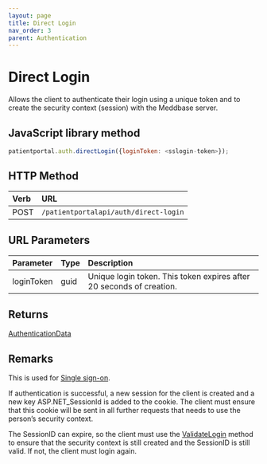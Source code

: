 ```yaml
---
layout: page
title: Direct Login
nav_order: 3
parent: Authentication
---
```


# Direct Login

Allows the client to authenticate their login using a unique token and to create the security context (session) with the Meddbase server.

## JavaScript library method

```javascript
patientportal.auth.directLogin({loginToken: <sslogin-token>});
```

## HTTP Method

| Verb | URL                                               |
|:-----|:--------------------------------------------------|
| POST | `/patientportalapi/auth/direct-login` |

## URL Parameters

| Parameter | Type   | Description                                                 |
|:----------|:-------|:------------------------------------------------------------|
| loginToken | guid | Unique login token. This token expires after 20 seconds of creation. |

## Returns

[AuthenticationData](../objects-and-data-types/authenticationdata)

## Remarks

This is used for [Single sign-on](../single-sign-on/single-sign-on).

If authentication is successful, a new session for the client is created and a new key ASP.NET_SessionId is added to the cookie. The client must ensure that this cookie will be sent in all further requests that needs to use the person’s security context.

The SessionID can expire, so the client must use the [ValidateLogin](../authentication/validatelogin) method to ensure that the security context is still created and the SessionID is still valid. If not, the client must login again.
